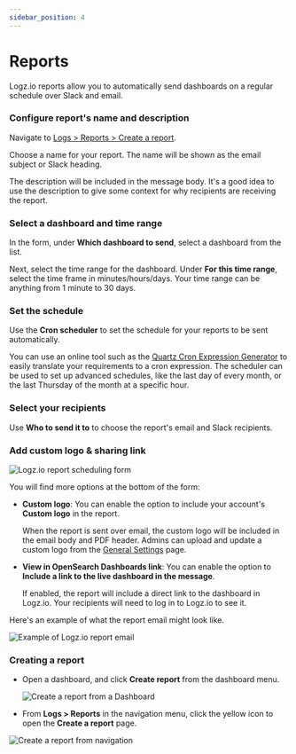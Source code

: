 ```yaml
---
sidebar_position: 4
---
```

# Reports



Logz.io reports allow you to automatically send dashboards on a regular schedule over Slack and email.



### Configure report's name and description

Navigate to [Logs > Reports > Create a report](https://app.logz.io/#/dashboard/scheduled-reports/create).

Choose a name for your report. The name will be shown as the email subject or Slack heading.

The description will be included in the message body.
It's a good idea to use the description to give some context
for why recipients are receiving the report.

### Select a dashboard and time range

In the form, under **Which dashboard to send**, select a dashboard from the list.

Next, select the time range for the dashboard. Under **For this time range**, select the time frame in minutes/hours/days. Your time range can be anything from 1 minute to 30 days.

### Set the schedule

Use the **Cron scheduler** to set the schedule for your reports to be sent automatically. 

You can use an online tool such as the
[Quartz Cron Expression Generator](https://www.freeformatter.com/cron-expression-generator-quartz.html#cronexpressionexamples/) to easily translate your requirements to a cron expression. The scheduler can be used to set up advanced schedules, like the last day of every month, or the last Thursday of the month at a specific hour.

### Select your recipients

Use **Who to send it to** to choose the report's email and Slack recipients.

### Add custom logo & sharing link

![Logz.io report scheduling form](https://dytvr9ot2sszz.cloudfront.net/logz-docs/dashboards/new-report.png)

You will find more options at the bottom of the form:

* **Custom logo**: You can enable the option to include your account's **Custom logo** in the report.

  When the report is sent over email, the custom logo will be included in the email body and PDF header. Admins can upload and update a custom logo from the [General Settings](https://app.logz.io/#/dashboard/settings/general) page.

* **View in OpenSearch Dashboards link**: You can enable the option to **Include a link to the live dashboard in the message**.

  If enabled, the report will include a direct link to the dashboard in Logz.io. Your recipients will need to log in to Logz.io to see it.



Here's an example of what the report email might look like.

![Example of Logz.io report email](https://dytvr9ot2sszz.cloudfront.net/logz-docs/dashboards/demo-report-email.png)


### Creating a report

* Open a dashboard, and click **Create report** from the dashboard menu.

  ![Create a report from a Dashboard](https://dytvr9ot2sszz.cloudfront.net/logz-docs/kibana/create-report-osd.png)

* From **Logs > Reports** in the navigation menu, click the yellow <i class="fas fa-plus"></i> icon to open the **Create a report** page. 

![Create a report from navigation](https://dytvr9ot2sszz.cloudfront.net/logz-docs/kibana/reports-from-navigation.png)

